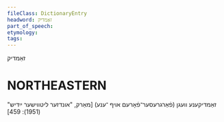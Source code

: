 ```yaml
---
fileClass: DictionaryEntry
headword: זאַמדיק
part_of_speech: 
etymology: 
tags: 
---
```

זאַמדיק

NORTHEASTERN
==============

זאַמדיקענע וועגן (פֿאַרגרעסער־פֿאָרעם אויף ־ענע)
[מאַרק, "אונדזער ליטווישער ייִדיש" (1951): 459]